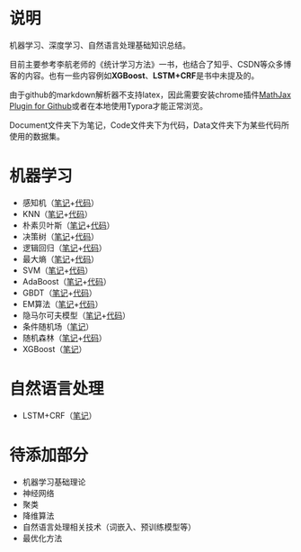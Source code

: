 # 说明

机器学习、深度学习、自然语言处理基础知识总结。

目前主要参考李航老师的《统计学习方法》一书，也结合了知乎、CSDN等众多博客的内容。也有一些内容例如**XGBoost**、**LSTM+CRF**是书中未提及的。

由于github的markdown解析器不支持latex，因此需要安装chrome插件[MathJax Plugin for Github](https://github.com/orsharir/github-mathjax)或者在本地使用Typora才能正常浏览。

Document文件夹下为笔记，Code文件夹下为代码，Data文件夹下为某些代码所使用的数据集。

# 机器学习

- 感知机（[笔记](Document/感知机.md)+[代码](Code/perceptron.py)）
- KNN（[笔记](Document/KNN.md)+[代码](Code/knn.py)）
- 朴素贝叶斯（[笔记](Document/朴素贝叶斯.md)+[代码](Code/naive_bayes.py)）
- 决策树（[笔记](Document/决策树.md)+[代码](Code/decision_tree.py)）
- 逻辑回归（[笔记](Document/逻辑回归.md)+[代码](Code/logistic_regression.py)）
- 最大熵（[笔记](Document/最大熵.md)+[代码](Code/max_entropy.py)）
- SVM（[笔记](Document/SVM.md)+[代码](Code/svm.py)）
- AdaBoost（[笔记](Document/AdaBoost.md)+[代码](Code/adaboost.py)）
- GBDT（[笔记](Document/GBDT.md)+[代码](Code/gbdt.py)）
- EM算法（[笔记](Document/EM算法.md)+[代码](Code/em.py)）
- 隐马尔可夫模型（[笔记](Document/隐马尔可夫模型.md)+[代码](Code/hmm.py)）
- 条件随机场（[笔记](Document/CRF.md)）
- 随机森林（[笔记](Document/随机森林.md)+[代码](Code/random_forest.py)）
- XGBoost（[笔记](Document/XGBoost.md)）

# 自然语言处理

- LSTM+CRF（[笔记](Document/LSTM+CRF.md)）


# 待添加部分

- 机器学习基础理论
- 神经网络
- 聚类
- 降维算法
- 自然语言处理相关技术（词嵌入、预训练模型等）
- 最优化方法

